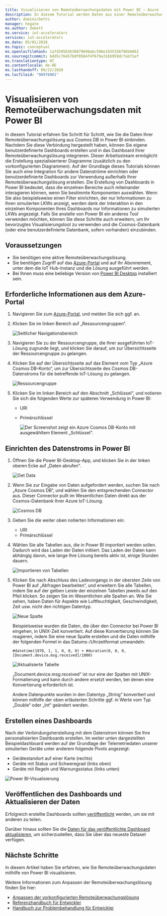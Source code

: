 ```yaml
---
title: Visualisieren von Remoteüberwachungsdaten mit Power BI – Azure | Microsoft-Dokumentation
description: In diesem Tutorial werden Daten aus einer Remoteüberwachungslösung mithilfe von Power BI Desktop und Cosmos DB in eine benutzerdefinierte Visualisierung integriert. So können Benutzer ihre eigenen benutzerdefinierten Dashboards erstellen und sie mit Benutzern teilen, die die Lösung nicht verwenden.
author: dominicbetts
manager: hegate
ms.author: dobett
ms.service: iot-accelerators
services: iot-accelerators
ms.date: 05/01/2018
ms.topic: conceptual
ms.openlocfilehash: 1a7d29583636879698abc598e1935358796b6062
ms.sourcegitcommit: bdd5c76457b0f0504f4f679a316b959dcfabf1ef
ms.translationtype: HT
ms.contentlocale: de-DE
ms.lasthandoff: 09/22/2020
ms.locfileid: "90976001"
---
```

# <a name="visualize-remote-monitoring-data-using-power-bi"></a>Visualisieren von Remoteüberwachungsdaten mit Power BI

In diesem Tutorial erfahren Sie Schritt für Schritt, wie Sie die Daten Ihrer Remoteüberwachungslösung aus Cosmos DB in Power BI einbinden. Nachdem Sie diese Verbindung hergestellt haben, können Sie eigene benutzerdefinierte Dashboards erstellen und in das Dashboard Ihrer Remoteüberwachungslösung integrieren. Dieser Arbeitsstream ermöglicht die Erstellung spezialisierterer Diagramme (zusätzlich zu den vorkonfigurierten Diagrammen). Auf der Grundlage dieses Tutorials können Sie auch eine Integration für andere Datenströme einrichten oder benutzerdefinierte Dashboards zur Verwendung außerhalb Ihrer Remoteüberwachungslösung erstellen. Die Erstellung von Dashboards in Power BI bedeutet, dass die einzelnen Bereiche auch miteinander interagieren können, wenn Sie bestimmte Komponenten auswählen. Wenn Sie also beispielsweise einen Filter einrichten, der nur Informationen zu Ihren simulierten LKWs anzeigt, werden dank der Interaktion in den einzelnen Komponenten Ihres Dashboards nur Informationen zu simulierten LKWs angezeigt. Falls Sie anstelle von Power BI ein anderes Tool verwenden möchten, können Sie diese Schritte auch erweitern, um Ihr bevorzugtes Visualisierungstool zu verwenden und die Cosmos-Datenbank (oder eine benutzerdefinierte Datenbank, sofern vorhanden) einzubinden. 

## <a name="prerequisites"></a>Voraussetzungen

- Sie benötigen eine aktive Remoteüberwachungslösung.
- Sie benötigen Zugriff auf das [Azure-Portal](https://portal.azure.com) und auf Ihr Abonnement, unter dem die IoT Hub-Instanz und die Lösung ausgeführt werden.
- Bei Ihnen muss eine beliebige Version von [Power BI Desktop](https://powerbi.microsoft.com) installiert sein.


## <a name="information-needed-from-azure-portal"></a>Erforderliche Informationen aus dem Azure-Portal

1. Navigieren Sie zum [Azure-Portal](https://portal.azure.com), und melden Sie sich ggf. an.

2. Klicken Sie im linken Bereich auf „Ressourcengruppen“.

    ![Seitlicher Navigationsbereich](./media/iot-accelerators-integrate-data-powerbi/side_panel.png)

3. Navigieren Sie zu der Ressourcengruppe, die Ihrer ausgeführten IoT-Lösung zugrunde liegt, und klicken Sie darauf, um zur Übersichtsseite der Ressourcengruppe zu gelangen. 

4. Klicken Sie auf der Übersichtsseite auf das Element vom Typ „Azure Cosmos DB-Konto“, um zur Übersichtsseite des Cosmos DB-Datenstroms für die betreffende IoT-Lösung zu gelangen.

    ![Ressourcengruppe](./media/iot-accelerators-integrate-data-powerbi/resource_groups.png)

5. Klicken Sie im linken Bereich auf den Abschnitt „Schlüssel“, und notieren Sie sich die folgenden Werte zur späteren Verwendung in Power BI:

   - URI
   - Primärschlüssel

     ![Der Screenshot zeigt ein Azure Cosmos DB-Konto mit ausgewähltem Element „Schlüssel“.](./media/iot-accelerators-integrate-data-powerbi/keys.png)

## <a name="setting-up-the-stream-in-power-bi"></a>Einrichten des Datenstroms in Power BI
  
1. Öffnen Sie die Power BI-Desktop-App, und klicken Sie in der linken oberen Ecke auf „Daten abrufen“. 

    ![Get Data](./media/iot-accelerators-integrate-data-powerbi/get_data.png)

2. Wenn Sie zur Eingabe von Daten aufgefordert werden, suchen Sie nach „Azure Cosmos DB“, und wählen Sie den entsprechenden Connector aus. Dieser Connector pullt im Wesentlichen Daten direkt aus der Cosmos-Datenbank Ihrer Azure IoT-Lösung.
  
    ![Cosmos DB](./media/iot-accelerators-integrate-data-powerbi/cosmos_db.png)
  
3. Geben Sie die weiter oben notierten Informationen ein:

    * URI
    * Primärschlüssel

4. Wählen Sie alle Tabellen aus, die in Power BI importiert werden sollen. Dadurch wird das Laden der Daten initiiert. Das Laden der Daten kann abhängig davon, wie lange Ihre Lösung bereits aktiv ist, einige Stunden dauern. 

    ![Importieren von Tabellen](./media/iot-accelerators-integrate-data-powerbi/import_tables.png)

5. Klicken Sie nach Abschluss des Ladevorgangs in der obersten Zeile von Power BI auf „Abfragen bearbeiten“, und erweitern Sie alle Tabellen, indem Sie auf der gelben Leiste der einzelnen Tabellen jeweils auf den Pfeil klicken. So zeigen Sie im Wesentlichen alle Spalten an. Wie Sie sehen, haben Daten für Aspekte wie Luftfeuchtigkeit, Geschwindigkeit, Zeit usw. nicht den richtigen Datentyp.

    ![Neue Spalte](./media/iot-accelerators-integrate-data-powerbi/new_column.png)
  
    Beispielsweise wurden die Daten, die über den Connector bei Power BI eingehen, in UNIX-Zeit konvertiert. Auf diese Konvertierung können Sie reagieren, indem Sie eine neue Spalte erstellen und die Daten mithilfe der folgenden Formel in das Datums-/Uhrzeitformat umwandeln: 

    ```text
    #datetime(1970, 1, 1, 0, 0, 0) + #duration(0, 0, 0, [Document.device.msg.received]/1000)
    ```

    ![Aktualisierte Tabelle](./media/iot-accelerators-integrate-data-powerbi/updated_table.png)
  
    „Document.device.msg.received“ ist nur eine der Spalten mit UNIX-Formatierung und kann durch andere ersetzt werden, bei denen eine Konvertierung erforderlich ist. 
  
    Andere Datenpunkte wurden in den Datentyp „String“ konvertiert und können mithilfe der oben erläuterten Schritte ggf. in Werte vom Typ „Double“ oder „Int“ geändert werden.

## <a name="creating-a-dashboard"></a>Erstellen eines Dashboards

Nach der Verbindungsherstellung mit dem Datenstrom können Sie Ihre personalisierten Dashboards erstellen. Im weiter unten dargestellten Beispieldashboard werden auf der Grundlage der Telemetriedaten unserer simulierten Geräte unter anderem folgende Pivots angezeigt: 

* Gerätestandort auf einer Karte (rechts)
* Geräte mit Status und Schweregrad (links oben)
* Geräte mit Regeln und Warnungsstatus (links unten)

![Power BI-Visualisierung](./media/iot-accelerators-integrate-data-powerbi/visual_data.png)

## <a name="publishing-the-dashboard-and-refreshing-the-data"></a>Veröffentlichen des Dashboards und Aktualisieren der Daten

Erfolgreich erstellte Dashboards sollten [veröffentlicht](https://docs.microsoft.com/power-bi/desktop-upload-desktop-files) werden, um sie mit anderen zu teilen.

Darüber hinaus sollten Sie die [Daten für das veröffentlichte Dashboard aktualisieren](https://docs.microsoft.com/power-bi/refresh-data), um sicherzustellen, dass Sie über das neueste Dataset verfügen.

## <a name="next-steps"></a>Nächste Schritte

In diesem Artikel haben Sie erfahren, wie Sie Remoteüberwachungsdaten mithilfe von Power BI visualisieren.

Weitere Informationen zum Anpassen der Remoteüberwachungslösung finden Sie hier:

* [Anpassen der vorkonfigurierten Remoteüberwachungslösung](iot-accelerators-remote-monitoring-customize.md)
* [Referenzhandbuch für Entwickler](https://github.com/Azure/azure-iot-pcs-remote-monitoring-dotnet/wiki/Developer-Reference-Guide)
* [Handbuch zur Problembehandlung für Entwickler](https://github.com/Azure/azure-iot-pcs-remote-monitoring-dotnet/wiki/Developer-Troubleshooting-Guide)

